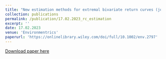 ```yaml
---
title: "New estimation methods for extremal bivariate return curves (joint with J. L. Wadsworth and E. F. Eastoe)"
collection: publications
permalink: /publication/17.02.2023_rc_estimation
excerpt: ''
date: 17.02.2023
venue: 'Environmentrics'
paperurl: 'https://onlinelibrary.wiley.com/doi/full/10.1002/env.2797'
---
```


[Download paper here](https://onlinelibrary.wiley.com/doi/full/10.1002/env.2797)
